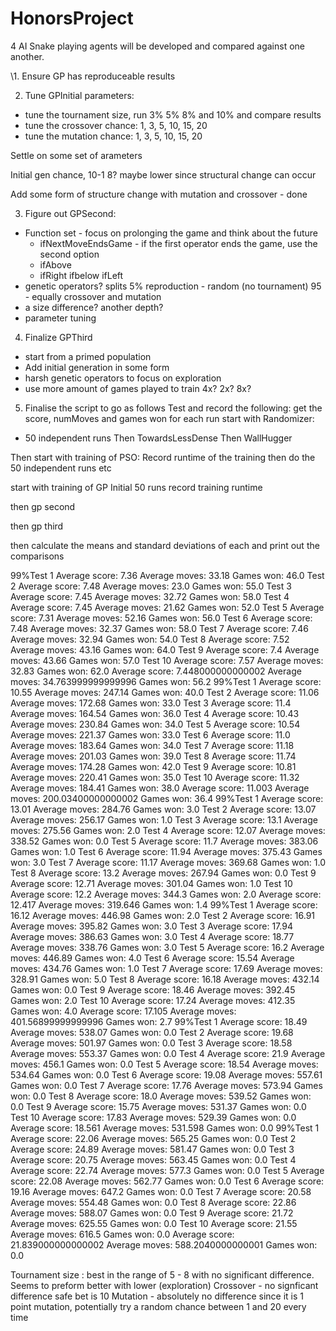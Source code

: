 # HonorsProject
4 AI Snake playing agents will be developed and compared against one another.

\1. Ensure GP has reproduceable results

2. Tune GPInitial parameters:
 - tune the tournament size, run 3% 5% 8% and 10% and compare results
 - tune the crossover chance: 1, 3, 5, 10, 15, 20
 - tune the mutation chance: 1, 3, 5, 10, 15, 20

Settle on some set of arameters

Initial gen chance, 10-1 8? maybe lower since structural change can occur

Add some form of structure change with mutation and crossover - done

3. Figure out GPSecond:
 - Function set - focus on prolonging the game and think about the future
	- ifNextMoveEndsGame - if the first operator ends the game, use the second option
	- ifAbove
	- ifRight
	ifbelow
	ifLeft
 - genetic operators? splits
 5% reproduction - random (no tournament)
 95 - equally crossover and mutation
 - a size difference? another depth?
 - parameter tuning

4. Finalize GPThird
 - start from a primed population
 - Add initial generation in some form
 - harsh genetic operators to focus on exploration
 - use more amount of games played to train 4x? 2x? 8x?

5. Finalise the script to go as follows
Test and record the following: get the score, numMoves and games won for each run
start with Randomizer:
 - 50 independent runs 
Then TowardsLessDense
Then WallHugger

Then start with training of PSO:
Record runtime of the training
then do the 50 independent runs etc

start with training of GP Initial
50 runs
record training runtime

then gp second

then gp third

then calculate the means and standard deviations of each and print out the comparisons




99%Test 1
Average score: 7.36 Average moves: 33.18 Games won: 46.0
Test 2
Average score: 7.48 Average moves: 23.0 Games won: 55.0
Test 3
Average score: 7.45 Average moves: 32.72 Games won: 58.0
Test 4
Average score: 7.45 Average moves: 21.62 Games won: 52.0
Test 5
Average score: 7.31 Average moves: 52.16 Games won: 56.0
Test 6
Average score: 7.48 Average moves: 32.37 Games won: 58.0
Test 7
Average score: 7.46 Average moves: 32.94 Games won: 54.0
Test 8
Average score: 7.52 Average moves: 43.16 Games won: 64.0
Test 9
Average score: 7.4 Average moves: 43.66 Games won: 57.0
Test 10
Average score: 7.57 Average moves: 32.83 Games won: 62.0
Average score: 7.448000000000002 Average moves: 34.763999999999996 Games won: 56.2
99%Test 1
Average score: 10.55 Average moves: 247.14 Games won: 40.0
Test 2
Average score: 11.06 Average moves: 172.68 Games won: 33.0
Test 3
Average score: 11.4 Average moves: 164.54 Games won: 36.0
Test 4
Average score: 10.43 Average moves: 230.84 Games won: 34.0
Test 5
Average score: 10.54 Average moves: 221.37 Games won: 33.0
Test 6
Average score: 11.0 Average moves: 183.64 Games won: 34.0
Test 7
Average score: 11.18 Average moves: 201.03 Games won: 39.0
Test 8
Average score: 11.74 Average moves: 174.28 Games won: 42.0
Test 9
Average score: 10.81 Average moves: 220.41 Games won: 35.0
Test 10
Average score: 11.32 Average moves: 184.41 Games won: 38.0
Average score: 11.003 Average moves: 200.03400000000002 Games won: 36.4
99%Test 1
Average score: 13.01 Average moves: 284.76 Games won: 3.0
Test 2
Average score: 13.07 Average moves: 256.17 Games won: 1.0
Test 3
Average score: 13.1 Average moves: 275.56 Games won: 2.0
Test 4
Average score: 12.07 Average moves: 338.52 Games won: 0.0
Test 5
Average score: 11.7 Average moves: 383.06 Games won: 1.0
Test 6
Average score: 11.94 Average moves: 375.43 Games won: 3.0
Test 7
Average score: 11.17 Average moves: 369.68 Games won: 1.0
Test 8
Average score: 13.2 Average moves: 267.94 Games won: 0.0
Test 9
Average score: 12.71 Average moves: 301.04 Games won: 1.0
Test 10
Average score: 12.2 Average moves: 344.3 Games won: 2.0
Average score: 12.417 Average moves: 319.646 Games won: 1.4
99%Test 1
Average score: 16.12 Average moves: 446.98 Games won: 2.0
Test 2
Average score: 16.91 Average moves: 395.82 Games won: 3.0
Test 3
Average score: 17.94 Average moves: 386.63 Games won: 3.0
Test 4
Average score: 18.77 Average moves: 338.76 Games won: 3.0
Test 5
Average score: 16.2 Average moves: 446.89 Games won: 4.0
Test 6
Average score: 15.54 Average moves: 434.76 Games won: 1.0
Test 7
Average score: 17.69 Average moves: 328.91 Games won: 5.0
Test 8
Average score: 16.18 Average moves: 432.14 Games won: 0.0
Test 9
Average score: 18.46 Average moves: 392.45 Games won: 2.0
Test 10
Average score: 17.24 Average moves: 412.35 Games won: 4.0
Average score: 17.105 Average moves: 401.56899999999996 Games won: 2.7
99%Test 1
Average score: 18.49 Average moves: 538.07 Games won: 0.0
Test 2
Average score: 19.68 Average moves: 501.97 Games won: 0.0
Test 3
Average score: 18.58 Average moves: 553.37 Games won: 0.0
Test 4
Average score: 21.9 Average moves: 456.1 Games won: 0.0
Test 5
Average score: 18.54 Average moves: 534.64 Games won: 0.0
Test 6
Average score: 19.08 Average moves: 557.61 Games won: 0.0
Test 7
Average score: 17.76 Average moves: 573.94 Games won: 0.0
Test 8
Average score: 18.0 Average moves: 539.52 Games won: 0.0
Test 9
Average score: 15.75 Average moves: 531.37 Games won: 0.0
Test 10
Average score: 17.83 Average moves: 529.39 Games won: 0.0
Average score: 18.561 Average moves: 531.598 Games won: 0.0
99%Test 1
Average score: 22.06 Average moves: 565.25 Games won: 0.0
Test 2
Average score: 24.89 Average moves: 581.47 Games won: 0.0
Test 3
Average score: 20.75 Average moves: 563.45 Games won: 0.0
Test 4
Average score: 22.74 Average moves: 577.3 Games won: 0.0
Test 5
Average score: 22.08 Average moves: 562.77 Games won: 0.0
Test 6
Average score: 19.16 Average moves: 647.2 Games won: 0.0
Test 7
Average score: 20.58 Average moves: 554.48 Games won: 0.0
Test 8
Average score: 22.86 Average moves: 588.07 Games won: 0.0
Test 9
Average score: 21.72 Average moves: 625.55 Games won: 0.0
Test 10
Average score: 21.55 Average moves: 616.5 Games won: 0.0
Average score: 21.839000000000002 Average moves: 588.2040000000001 Games won: 0.0

Tournament size : best in the range of 5 - 8 with no significant difference. Seems to preform better with lower (exploration)
Crossover - no signficant difference safe bet is 10
Mutation - absolutely no difference since it is 1 point mutation, potentially try a random chance between 1 and 20 every time


